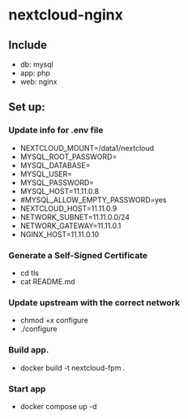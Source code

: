 # nextcloud-nginx

## Include
 - db: mysql
 - app: php
 - web: nginx

## Set up:
### Update info for .env file
 - NEXTCLOUD_MOUNT=/data1/nextcloud
 - MYSQL_ROOT_PASSWORD=
 - MYSQL_DATABASE=
 - MYSQL_USER=
 - MYSQL_PASSWORD=
 - MYSQL_HOST=11.11.0.8
 - #MYSQL_ALLOW_EMPTY_PASSWORD=yes
 - NEXTCLOUD_HOST=11.11.0.9
 - NETWORK_SUBNET=11.11.0.0/24
 - NETWORK_GATEWAY=11.11.0.1
 - NGINX_HOST=11.11.0.10
### Generate a Self-Signed Certificate
 - cd tls
 - cat README.md
### Update upstream with the correct network
 - chmod +x configure
 - ./configure
### Build app.
 - docker build -t nextcloud-fpm .
### Start app
 - docker compose up -d